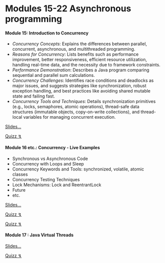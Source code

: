 # Modules 15-22 Asynchronous programming

#### Module 15: Introduction to Concurrency

- *Concurrency Concepts*: Explains the differences between parallel, concurrent, asynchronous, and multithreaded programming.
- *Reasons for Concurrency*: Lists benefits such as performance improvement, better responsiveness, efficient resource utilization, handling real-time data, and the necessity due to framework constraints.
- *Performance Demonstration*: Describes a Java program comparing sequential and parallel sum calculations.
- *Concurrency Challenges*: Identifies race conditions and deadlocks as major issues, and suggests strategies like synchronization, robust exception handling, and best practices like avoiding shared mutable state and failing fast.
- *Concurrency Tools and Techniques*: Details synchronization primitives (e.g., locks, semaphores, atomic operations), thread-safe data structures (immutable objects, copy-on-write collections), and thread-local variables for managing concurrent execution.

[Slides...](/slides/?15.md)

[Quizz ↯](https://questioneer.cthiebaud.com/q/15)

#### Module 16 etc.: Concurrency - Live Examples

- Synchronous vs Asynchronous Code
- Concurrency with Loops and Sleep
- Concurrency Keywords and Tools: synchronized, volatile, atomic classes
- Concurrency Testing Techniques
- Lock Mechanisms: Lock and ReentrantLock
- Future
- etc.

[Slides...](/slides/?16.md)

[Quizz ↯](https://questioneer.cthiebaud.com/q/16)

[Quizz ↯](https://questioneer.cthiebaud.com/q/18)

#### Module 17 : Java Virtual Threads

[Slides...](/slides/?17.md)

[Quizz ↯](https://questioneer.cthiebaud.com/q/17)

